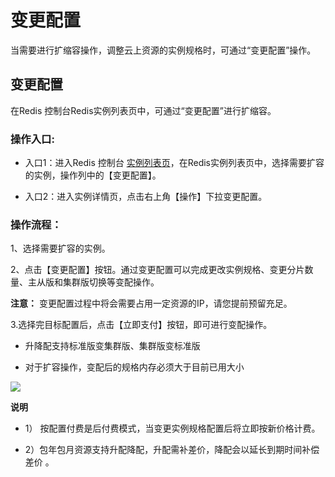 # 变更配置

当需要进行扩缩容操作，调整云上资源的实例规格时，可通过“变更配置”操作。

## 变更配置

在Redis 控制台Redis实例列表页中，可通过“变更配置”进行扩缩容。

### 操作入口:

- 入口1：进入Redis 控制台 [实例列表页](https://redis-console.jdcloud.com/redis)，在Redis实例列表页中，选择需要扩容的实例，操作列中的【变更配置】。

- 入口2：进入实例详情页，点击右上角【操作】下拉变更配置。

### 操作流程：

1、选择需要扩容的实例。

2、点击【变更配置】按钮。通过变更配置可以完成更改实例规格、变更分片数量、主从版和集群版切换等变配操作。

**注意：** 变更配置过程中将会需要占用一定资源的IP，请您提前预留充足。

3.选择完目标配置后，点击【立即支付】按钮，即可进行变配操作。

- 升降配支持标准版变集群版、集群版变标准版

- 对于扩容操作，变配后的规格内存必须大于目前已用大小

![](../../../../image/Redis/Change-Configuration-1.png)


**说明**

- 1） 按配置付费是后付费模式，当变更实例规格配置后将立即按新价格计费。

- 2）包年包月资源支持升配降配，升配需补差价，降配会以延长到期时间补偿差价 。



